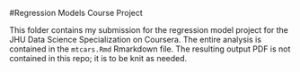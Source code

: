#Regression Models Course Project

This folder contains my submission for the regression model project  for the JHU Data Science Specialization on Coursera. The entire analysis is contained in the `mtcars.Rmd` Rmarkdown file. The resulting output PDF is not contained in this repo; it is to be knit as needed.